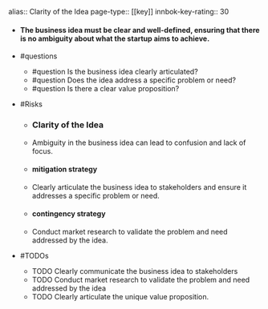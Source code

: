 alias:: Clarity of the Idea
page-type:: [[key]]
innbok-key-rating:: 30
- #### The business idea must be clear and well-defined, ensuring that there is no ambiguity about what the startup aims to achieve.
- #questions
  - #question Is the business idea clearly articulated?
  - #question Does the idea address a specific problem or need?
  - #question Is there a clear value proposition?
- #Risks

  - ### Clarity of the Idea
  - Ambiguity in the business idea can lead to confusion and lack of focus.
  - #### mitigation strategy
  - Clearly articulate the business idea to stakeholders and ensure it addresses a specific problem or need.
  - #### contingency strategy
  - Conduct market research to validate the problem and need addressed by the idea.
- #TODOs
  - TODO Clearly communicate the business idea to stakeholders
  - TODO  Conduct market research to validate the problem and need addressed by the idea
  - TODO  Clearly articulate the unique value proposition.



